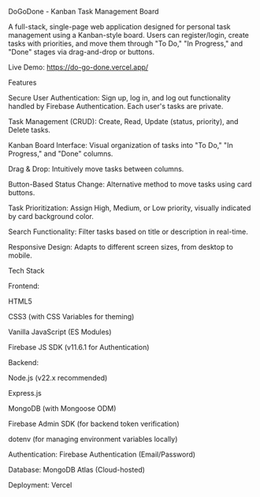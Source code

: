 DoGoDone - Kanban Task Management Board

A full-stack, single-page web application designed for personal task management using a Kanban-style board. Users can register/login, create tasks with priorities, and move them through "To Do," "In Progress," and "Done" stages via drag-and-drop or buttons.

Live Demo: https://do-go-done.vercel.app/

Features

Secure User Authentication: Sign up, log in, and log out functionality handled by Firebase Authentication. Each user's tasks are private.

Task Management (CRUD): Create, Read, Update (status, priority), and Delete tasks.

Kanban Board Interface: Visual organization of tasks into "To Do," "In Progress," and "Done" columns.

Drag & Drop: Intuitively move tasks between columns.

Button-Based Status Change: Alternative method to move tasks using card buttons.

Task Prioritization: Assign High, Medium, or Low priority, visually indicated by card background color.

Search Functionality: Filter tasks based on title or description in real-time.

Responsive Design: Adapts to different screen sizes, from desktop to mobile.

Tech Stack

Frontend:

HTML5

CSS3 (with CSS Variables for theming)

Vanilla JavaScript (ES Modules)

Firebase JS SDK (v11.6.1 for Authentication)

Backend:

Node.js (v22.x recommended)

Express.js

MongoDB (with Mongoose ODM)

Firebase Admin SDK (for backend token verification)

dotenv (for managing environment variables locally)

Authentication: Firebase Authentication (Email/Password)

Database: MongoDB Atlas (Cloud-hosted)

Deployment: Vercel
